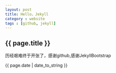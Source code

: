 ```yaml
---
layout: post
title: Hello，Jekyll
category : website
tags : [github, jekyll]
---
```


<h2>{{ page.title }}</h2>
<p>历经艰难终于开张了，感谢github,感谢JekyllBootstrap</p>
<p>{{ page.date | date_to_string }}</p>
